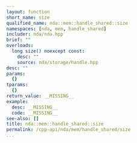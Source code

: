 ```yaml
---
layout: function
short_name: size
qualified_name: nda::mem::handle_shared::size
namespaces: [nda, mem, handle_shared]
includer: nda/nda.hpp
brief: ""
overloads:
  long size() noexcept const:
    desc: ""
    source: nda/storage/handle.hpp
desc: ""
params:
  {}
tparams:
  {}
return_value: __MISSING__
example:
  desc: __MISSING__
  code: __MISSING__
see-also: []
title: nda::mem::handle_shared::size
permalink: /cpp-api/nda/mem/handle_shared/size
...
```


